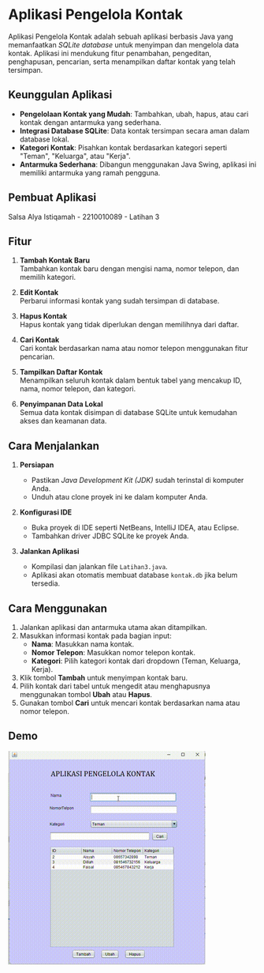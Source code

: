 # Aplikasi Pengelola Kontak

Aplikasi Pengelola Kontak adalah sebuah aplikasi berbasis Java yang memanfaatkan *SQLite database* untuk menyimpan dan mengelola data kontak. Aplikasi ini mendukung fitur penambahan, pengeditan, penghapusan, pencarian, serta menampilkan daftar kontak yang telah tersimpan.

## Keunggulan Aplikasi

- **Pengelolaan Kontak yang Mudah**: Tambahkan, ubah, hapus, atau cari kontak dengan antarmuka yang sederhana.
- **Integrasi Database SQLite**: Data kontak tersimpan secara aman dalam database lokal.
- **Kategori Kontak**: Pisahkan kontak berdasarkan kategori seperti "Teman", "Keluarga", atau "Kerja".
- **Antarmuka Sederhana**: Dibangun menggunakan Java Swing, aplikasi ini memiliki antarmuka yang ramah pengguna.

## Pembuat Aplikasi
Salsa Alya Istiqamah - 2210010089 - Latihan 3

## Fitur 

1. **Tambah Kontak Baru**  
   Tambahkan kontak baru dengan mengisi nama, nomor telepon, dan memilih kategori.

2. **Edit Kontak**  
   Perbarui informasi kontak yang sudah tersimpan di database.

3. **Hapus Kontak**  
   Hapus kontak yang tidak diperlukan dengan memilihnya dari daftar.

4. **Cari Kontak**  
   Cari kontak berdasarkan nama atau nomor telepon menggunakan fitur pencarian.

5. **Tampilkan Daftar Kontak**  
   Menampilkan seluruh kontak dalam bentuk tabel yang mencakup ID, nama, nomor telepon, dan kategori.

6. **Penyimpanan Data Lokal**  
   Semua data kontak disimpan di database SQLite untuk kemudahan akses dan keamanan data.

## Cara Menjalankan

1. **Persiapan**
   - Pastikan *Java Development Kit (JDK)* sudah terinstal di komputer Anda.
   - Unduh atau clone proyek ini ke dalam komputer Anda.

2. **Konfigurasi IDE**
   - Buka proyek di IDE seperti NetBeans, IntelliJ IDEA, atau Eclipse.
   - Tambahkan driver JDBC SQLite ke proyek Anda.

3. **Jalankan Aplikasi**
   - Kompilasi dan jalankan file `Latihan3.java`.
   - Aplikasi akan otomatis membuat database `kontak.db` jika belum tersedia.

## Cara Menggunakan

1. Jalankan aplikasi dan antarmuka utama akan ditampilkan.
2. Masukkan informasi kontak pada bagian input:  
   - **Nama**: Masukkan nama kontak.  
   - **Nomor Telepon**: Masukkan nomor telepon kontak.  
   - **Kategori**: Pilih kategori kontak dari dropdown (Teman, Keluarga, Kerja).  
3. Klik tombol **Tambah** untuk menyimpan kontak baru.  
4. Pilih kontak dari tabel untuk mengedit atau menghapusnya menggunakan tombol **Ubah** atau **Hapus**.  
5. Gunakan tombol **Cari** untuk mencari kontak berdasarkan nama atau nomor telepon.

## Demo
![Demo GIF](img/latihan3.gif)
